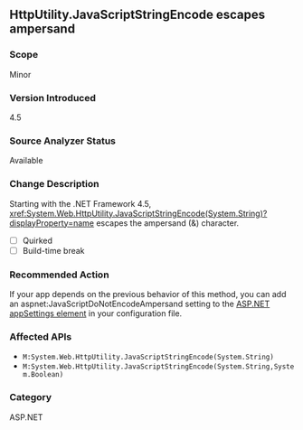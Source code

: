 ## HttpUtility.JavaScriptStringEncode escapes ampersand

### Scope
Minor

### Version Introduced
4.5

### Source Analyzer Status
Available

### Change Description
Starting with the .NET Framework 4.5,
<xref:System.Web.HttpUtility.JavaScriptStringEncode(System.String)?displayProperty=name>
escapes the ampersand (&amp;) character.

- [ ] Quirked
- [ ] Build-time break

### Recommended Action

If your app depends on the previous behavior of this method, you can add an
aspnet:JavaScriptDoNotEncodeAmpersand setting to the
[ASP.NET appSettings element](https://docs.microsoft.com/previous-versions/aspnet/hh975440(v=vs.120))
in your configuration file.

### Affected APIs
* `M:System.Web.HttpUtility.JavaScriptStringEncode(System.String)`
* `M:System.Web.HttpUtility.JavaScriptStringEncode(System.String,System.Boolean)`

### Category
ASP.NET

<!-- breaking change id: 44 -->
